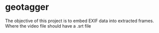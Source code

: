 # geotagger
The objective of this project is to embed EXIF data into extracted frames. Where the video file should have a .srt file
